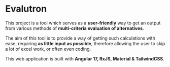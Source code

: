 # Evalutron

This project is a tool which serves as a **user-friendly** way to get an output from various methods of **multi-criteria evaluation of alternatives**.

The aim of this tool is to provide a way of getting such calculations with ease, requiring **as little input as possible**, therefore allowing the user to skip a lot of excel work, or often even coding.

This web application is built with **Angular 17, RxJS, Material & TailwindCSS**.
